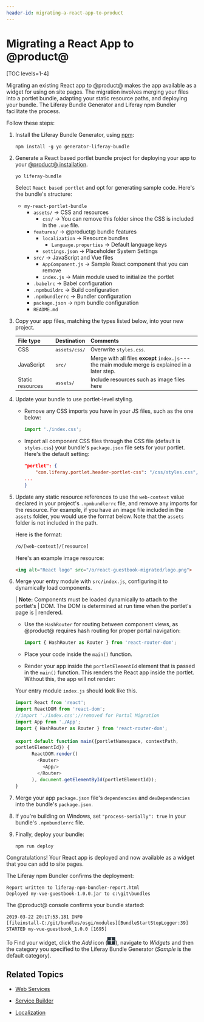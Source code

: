 ```yaml
---
header-id: migrating-a-react-app-to-product
---
```


# Migrating a React App to @product@

[TOC levels=1-4]

Migrating an existing React app to @product@ makes the app available as a 
widget for using on site pages. The migration involves merging your files into a 
portlet bundle, adapting your static resource paths, and deploying your 
bundle. The Liferay Bundle Generator and Liferay npm Bundler facilitate the 
process. 

Follow these steps:

1.  Install the Liferay Bundle Generator, using
    [npm](https://www.npmjs.com/):

        npm install -g yo generator-liferay-bundle

2.  Generate a React based portlet bundle project for deploying your app to 
    your 
    [@product@ installation](/deployment/docs/installing-product). 

        yo liferay-bundle

    Select `React based portlet` and opt for generating sample code. Here's the 
    bundle's structure: 

    -   `my-react-portlet-bundle`
        -   `assets/` &rarr; CSS and resources
            -   `css/` &rarr; You can remove this folder since the CSS is 
                included in the `.vue` file.
        -   `features/` &rarr; @product@ bundle features
            -   `localization` &rarr; Resource bundles
                -   `Language.properties` &rarr; Default language keys
            -   `settings.json` &rarr; Placeholder System Settings
        -   `src/` &rarr; JavaScript and Vue files
            -   `AppComponent.js` &rarr; Sample React component that you can remove
            -   `index.js` &rarr; Main module used to initialize the portlet
        -   `.babelrc` &rarr; Babel configuration
        -   `.npmbuildrc` &rarr; Build configuration
        -   `.npmbundlerrc` &rarr; Bundler configuration
        -   `package.json` &rarr; npm bundle configuration
        -   `README.md`

3.  Copy your app files, matching the types listed below, into your new project.

    | File type | Destination | Comments |
    | --------- | ----------- | -------- |
    | CSS  | `assets/css/` | Overwrite `styles.css`. |
    | JavaScript | `src/` |  Merge with all files **except** `index.js`---the main module merge is explained in a later step. |
    | Static resources | `assets/` |  Include resources such as image files here |

4.  Update your bundle to use portlet-level styling. 

    -   Remove any CSS imports you have in your JS files, such as the one below:

        ```javascript
        import './index.css';
        ```

    -   Import all component CSS files through the CSS file (default is 
        `styles.css`) your bundle's `package.json` file sets for your portlet.
        Here's the default setting:

        ```json
        "portlet": {
		    "com.liferay.portlet.header-portlet-css": "/css/styles.css",
        ...
        }
        ```

5.  Update any static resource references to use the `web-context` value 
    declared in your project's `.npmbundlerrc`  file, and remove any imports for 
    the resource. For example, if you have an image file included in the 
    `assets` folder, you would use the format below. Note that the `assets` 
    folder is not included in the path.

    Here is the format:
    
    ```html
    /o/[web-context]/[resource]
    ```

    Here's an example image resource:

    ```html
    <img alt="React logo" src="/o/react-guestbook-migrated/logo.png">
    ```

6.  Merge your entry module with `src/index.js`, configuring it to dynamically 
    load components. 

    | **Note:** Components must be loaded dynamically to attach to the portlet's
    | DOM. The DOM is determined at run time when the portlet's page is
    | rendered. 

    -   Use the `HashRouter` for routing between component views, as @product@ 
        requires hash routing for proper portal navigation:
        
        ```javascript
        import { HashRouter as Router } from 'react-router-dom';
        ```
        
    -   Place your code inside the `main()` function.
    
    -   Render your app inside the `portletElementId` element that is passed in 
        the `main()` function. This renders the React app inside the portlet. 
        Without this, the app will not render:

    Your entry module `index.js` should look like this. 

    ```javascript
    import React from 'react';
    import ReactDOM from 'react-dom';
    //import './index.css';//removed for Portal Migration
    import App from './App';
    import { HashRouter as Router } from 'react-router-dom';

    export default function main({portletNamespace, contextPath, 
    portletElementId}) {
          ReactDOM.render((
            <Router>
              <App/>
            </Router>
          ), document.getElementById(portletElementId));
    }
    ```

7.  Merge your app `package.json` file's `dependencies` and `devDependencies` 
    into the bundle's `package.json`.

8.  If you're building on Windows, set `"process-serially": true` in your 
    bundle's `.npmbundlerrc` file. 
 
9.  Finally, deploy your bundle:

        npm run deploy

Congratulations! Your React app is deployed and now available as a widget that 
you can add to site pages. 

The Liferay npm Bundler confirms the deployment:

    Report written to liferay-npm-bundler-report.html
    Deployed my-vue-guestbook-1.0.0.jar to c:\git\bundles

The @product@ console confirms your bundle started: 

    2019-03-22 20:17:53.181 INFO  
    [fileinstall-C:/git/bundles/osgi/modules][BundleStartStopLogger:39] 
    STARTED my-vue-guestbook_1.0.0 [1695]

To Find your widget, click the *Add* icon 
(![Add](../../../images/icon-add-app.png)), 
navigate to *Widgets* and then the category you specified to the Liferay Bundle 
Generator (*Sample* is the default category). 

## Related Topics

- [Web Services](/docs/7-2/frameworks/-/knowledge_base/appdev/web-services)

- [Service Builder](/docs/7-2/frameworks/-/knowledge_base/frameworks/service-builder)

- [Localization](/docs/7-2/frameworks/-/knowledge_base/frameworks/localization)
